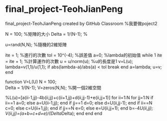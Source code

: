 # final_project-TeohJianPeng
final_project-TeohJianPeng created by GitHub Classroom
%我要做poject2

N = 100;                 %矩陣的大小
Delta = 1/(N-1);         %

u=rand(N,N);             %隨機的2維矩陣

ite = 1;                 %進行的次數
tol = 10^(-4);           %誤差值
a=0;                     %lambda的初始值
while 1
    ite = ite + 1;       %計算運作的次數
    u = u/norm(u);       %u的長度是1
    v=L(u);
    lambda=v(1,1)/u(1,1);
    if abs(lambda-a)/abs(a) < tol
        break
    end
    a=lambda;
    u=v;
end

function V=L(U)
    N = 100;           
    Delta = 1/(N-1);
    V=zeros(N,N);       %開一個2維空間
    
   %L(u)=[a(ii-1,jj)-4b(ii,jj)+c(ii+1,jj)+d(ii,jj-1)+e(ii,jj+1)]
    for ii=1:N 
        for jj=1:N
            if ii==1
                a=0;
            else
                a=U(ii-1,jj);
            end
            if jj==1
                d=0;
            else
                d=U(ii,jj-1);
            end
            if ii==N
                c=0;
            else
                c=U(ii+1,jj);
            end
            if jj==N
                e=0;
            else
                e=U(ii,jj+1);
            end
            b=-4*U(ii,jj);
            V(ii,jj)=(a+b+c+d+e)/(Delta*Delta);
        end
    end
end

